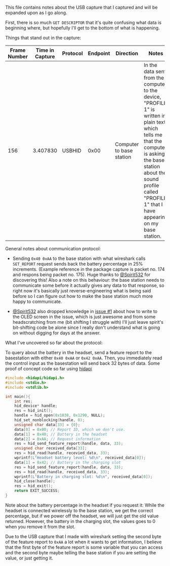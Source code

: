 This file contains notes about the USB capture that I captured and will be expanded upon as I go along.

First, there is so much `GET DESCRIPTOR` that it's quite confusing what data is beginning where, but hopefully I'll get to the bottom of what is happening.

Things that stand out in the capture:

|Frame Number|Time in Capture|Protocol|Endpoint|Direction|Notes|
|---|---|---|---|---|---|
|156|3.407830|USBHID|0x00|Computer to base station| In the data sent from the computer to the device, "PROFILE 1" is written in plain text, which tells me that the computer is asking the base station about the sound profile called "PROFILE 1" that I have appearing on my base station.|

General notes about communication protocol:

* Sending `0x40 0xAA` to the base station with what wireshark calls `SET_REPORT` request sends back the battery percentage in 25% increments. (Example reference in the package capture is packet no. 174 and respons being packet no. 175). Huge thanks to [@Spirit532](spirit) for discovering this! Also a note on this behaviour: the base station needs to communicate some before it actually gives any data to that response, so right now it's basically just reverse-engineering what is being said before so I can figure out how to make the base station much more happy to communicate.

* [@Spirit532](spirit) also dropped knowledge in [issue #1](#1) about how to write to the OLED screen in the issue, which is just awesome and from some headscratching from me (bit shifting I struggle with) I'll just leave spirit's bit-shifting code be alone since I really don't understand what is going on without digging for days at the answer.

What I've uncovered so far about the protocol:

To query about the battery in the headset, send a feature report to the basestation with either `0x40 0xAA` or `0x42 0xAA`. Then, you immediately read the control input as the basestation will send back 32 bytes of data. Some proof of concept code so far using [hidapi](hidapi)
```c++
#include <hidapi/hidapi.h>
#include <stdio.h>
#include <stdlib.h>

int main(){
	int res;
	hid_device* handle;
	res = hid_init();
	handle = hid_open(0x1038, 0x1290, NULL);
	hid_set_nonblocking(handle, 0);
	unsigned char data[33] = {0};
	data[0] = 0x00; // Report ID, which we don't use.
	data[1] = 0x40; // Battery in the headset
	data[2] = 0xAA; // Request information
	res = hid_send_feature_report(handle, data, 33);
	unsigned char received_data[33];
	res = hid_read(handle, recevied_data, 33);
	wprintf(L"Headset battery level: %d\n", received_data[0]);
	data[1] = 0x42; // Battery in the charging slot
	res = hid_send_feature_report(handle, data, 33);
	res = hid_read(handle, received_data, 33);
	wprintf(L"Battery in charging slot: %d\n", received_data[0]);
	hid_close(handle);
	res = hid_exit();
	return EXIT_SUCCESS;
}
```

Note about the battery percentage in the headset if you request it: While the headset is connected wirelessly to the base station, we get the correct percentage, but if we power off the headset, we will just get the old value returned. However, the battery in the charging slot, the values goes to 0 when you remove it from the slot.

Due to the USB capture that I made with wireshark setting the second byte of the feature report to `0xAA` a lot when it wants to get information, I believe that the first byte of the feature report is some variable that you can access and the second byte maybe telling the base station if you are setting the value, or just getting it.

[spirit]: https://github.com/Spirit532
[#1]: https://github.com/pcnorden/ReSteel/issues/1
[hidapi]: https://github.com/libusb/hidapi